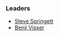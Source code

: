 ### Leaders
* [Steve Springett](mailto:steve.springett@owasp.org)
* [Benji Visser](mailto:benji.visser@owasp.org)
